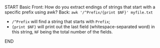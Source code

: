START
Basic
Front: How do you extract endings of strings that start with a specific prefix using awk?
Back: 
`awk '/^Prefix/{print $NF}' myfile.txt`  

- `/^Prefix` will find a string that starts with `Prefix`;
- `{print $NF}` will print out the last field (whitespace-separated word) in this string, `NF` being the total number of the fields.

END

